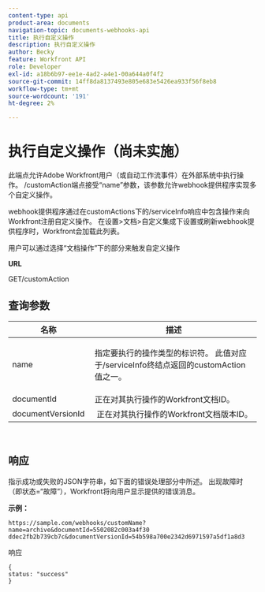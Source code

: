```yaml
---
content-type: api
product-area: documents
navigation-topic: documents-webhooks-api
title: 执行自定义操作
description: 执行自定义操作
author: Becky
feature: Workfront API
role: Developer
exl-id: a18b6b97-ee1e-4ad2-a4e1-00a644a0f4f2
source-git-commit: 14ff8da8137493e805e683e5426ea933f56f8eb8
workflow-type: tm+mt
source-wordcount: '191'
ht-degree: 2%

---
```



# 执行自定义操作（尚未实施）

此端点允许Adobe Workfront用户（或自动工作流事件）在外部系统中执行操作。 /customAction端点接受“name”参数，该参数允许webhook提供程序实现多个自定义操作。

webhook提供程序通过在customActions下的/serviceInfo响应中包含操作来向Workfront注册自定义操作。 在设置>文档>自定义集成下设置或刷新webhook提供程序时，Workfront会加载此列表。

用户可以通过选择“文档操作”下的部分来触发自定义操作

**URL**

GET/customAction

## 查询参数

<table style="table-layout:auto"> 
 <col> 
 <col> 
 <thead> 
  <tr> 
   <th>名称 </th> 
   <th>描述</th> 
  </tr> 
 </thead> 
 <tbody> 
  <tr> 
   <td> <p>name</p> </td> 
   <td> <p>指定要执行的操作类型的标识符。 此值对应于/serviceInfo终结点返回的customAction值之一。</p> </td> 
  </tr> 
  <tr> 
   <td>documentId </td> 
   <td>正在对其执行操作的Workfront文档ID。</td> 
  </tr> 
  <tr> 
   <td>documentVersionId </td> 
   <td> 正在对其执行操作的Workfront文档版本ID。</td> 
  </tr> 
 </tbody> 
</table>

 

## 响应

指示成功或失败的JSON字符串，如下面的错误处理部分中所述。 出现故障时（即状态=“故障”），Workfront将向用户显示提供的错误消息。

**示例：**

```
https://sample.com/webhooks/customName?name=archive&documentId=5502082c003a4f30 ddec2fb2b739cb7c&documentVersionId=54b598a700e2342d6971597a5df1a8d3
```

响应

```
{
status: "success"
}
```
